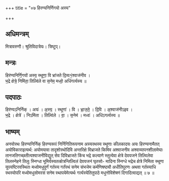 +++
title = "०७ हिरण्यनिर्णिगयो अस्य"

+++
## अधिमन्त्रम्
मित्रावरुणौ। श्रुतिविदात्रेयः। त्रिष्टुप्।

## मन्त्रः
हिर॑ण्यनिर्णि॒गयो॑ अस्य॒ स्थूणा॒ वि भ्रा॑जते दि॒व्य१॒॑श्वाज॑नीव ।  
भ॒द्रे क्षेत्रे॒ निमि॑ता॒ तिल्वि॑ले वा स॒नेम॒ मध्वो॒ अधि॑गर्त्यस्य ॥

## पदपाठः
हिर॑ण्यऽनिर्निक् । अयः॑ । अ॒स्य॒ । स्थूणा॑ । वि । भ्रा॒ज॒ते॒ । दि॒वि । अ॒श्वाज॑नीऽइव ।  
भ॒द्रे । क्षेत्रे॑ । निऽमि॑ता । तिल्वि॑ले । वा॒ । स॒नेम॑ । मध्वः॑ । अधि॑ऽगर्त्यस्य ॥

## भाष्यम्
अनयोरथः हिरण्यनिर्निक् हिरण्यरूपं निर्निगितिरूपनाम अस्यरथस्य स्थूणाः कीलकादयः अयः हिरण्यनामैतत् अयोविकाराइत्यर्थ: अयोमयावा तादृशोरथोदिवि अन्तरिक्षे विभ्राजते किमिव अश्वाजनीव अश्वाव्यापनशीलामेघाः तानजतिगच्छतीत्यश्वाजनीविद्युत् सेव दिविभ्राजते किंच भद्रे कल्याणे स्तुत्येवा क्षेत्रे देवयजने तिल्विलेवा तिलस्नेहने तिलुः स्निग्धा भूमिर्यस्यतत्क्षेत्रन्तिल्विलं देवयजनं घृतसो- मादिना स्निग्धे भद्रेच क्षेत्रे निमिता स्थूणा यूपयष्टिरवस्थितः मध्वोमधुपूर्णं गर्तस्य गर्तंरथं सनेम संभजेम कर्मणिषष्ठ्यौ अधीतिपूरणः अथवा गर्तस्याधि रथस्योपरि मध्वोमधुसोमरसं सनेम स्थापयेमेत्यर्थः गर्त्यस्येतितुपाठे मधुनोविशेषणं दिगादित्वाद्यत् ॥ ७ ॥